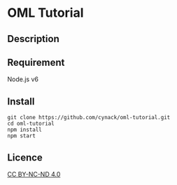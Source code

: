 # OML Tutorial

## Description

## Requirement
Node.js v6

## Install
```
git clone https://github.com/cynack/oml-tutorial.git
cd oml-tutorial
npm install
npm start
```

## Licence
[CC BY-NC-ND 4.0](https://creativecommons.org/licenses/by-nc-nd/4.0/)